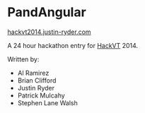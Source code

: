 PandAngular
===========

[hackvt2014.justin-ryder.com](http://hackvt2014.justin-ryder.com/)

A 24 hour hackathon entry for [HackVT](http://hackvt.com/) 2014.

Written by:
* Al Ramirez
* Brian Clifford
* Justin Ryder
* Patrick Mulcahy
* Stephen Lane Walsh
